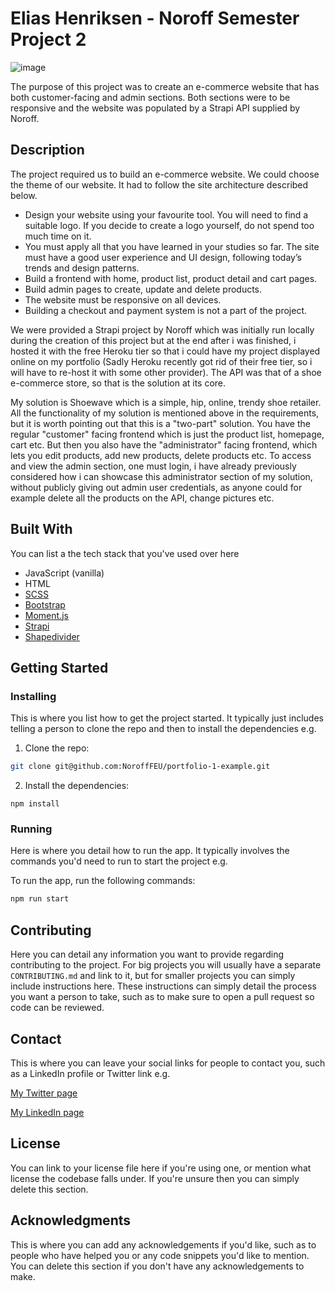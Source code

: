 # Elias Henriksen - Noroff Semester Project 2

![image](https://user-images.githubusercontent.com/52622303/164316813-4b12d99f-aeb7-4069-85cf-e72b3a50ac99.png)

The purpose of this project was to create an e-commerce website that has both customer-facing and admin sections. Both sections were to be responsive and the website was populated by a Strapi API supplied by Noroff.

## Description

The project required us to build an e-commerce website. We could choose the theme of our website. It had to follow the site architecture described below.

- Design your website using your favourite tool. You will need to find a suitable logo. If you decide to create a logo yourself, do not spend too much time on it.
- You must apply all that you have learned in your studies so far. The site must have a good user experience and UI design, following today’s trends and design patterns.
- Build a frontend with home, product list, product detail and cart pages.
- Build admin pages to create, update and delete products.
- The website must be responsive on all devices.
- Building a checkout and payment system is not a part of the project.

We were provided a Strapi project by Noroff which was initially run locally during the creation of this project but at the end after i was finished, i hosted it with the free Heroku tier so that i could have my project displayed online on my portfolio (Sadly Heroku recently got rid of their free tier, so i will have to re-host it with some other provider). The API was that of a shoe e-commerce store, so that is the solution at its core.

My solution is Shoewave which is a simple, hip, online, trendy shoe retailer. All the functionality of my solution is mentioned above in the requirements, but it is worth pointing out that this is a "two-part" solution. You have the regular "customer" facing frontend which is just the product list, homepage, cart etc. But then you also have the "administrator" facing frontend, which lets you edit products, add new products, delete products etc. To access and view the admin section, one must login, i have already previously considered how i can showcase this administrator section of my solution, without publicly giving out admin user credentials, as anyone could for example delete all the products on the API, change pictures etc.

## Built With

You can list a the tech stack that you've used over here

- JavaScript (vanilla)
- HTML
- [SCSS](https://sass-lang.com/)
- [Bootstrap](https://getbootstrap.com)
- [Moment.js](https://momentjs.com/)
- [Strapi](https://strapi.io/)
- [Shapedivider](https://www.shapedivider.app/)

## Getting Started

### Installing

This is where you list how to get the project started. It typically just includes telling a person to clone the repo and then to install the dependencies e.g.

1. Clone the repo:

```bash
git clone git@github.com:NoroffFEU/portfolio-1-example.git
```

2. Install the dependencies:

```
npm install
```

### Running

Here is where you detail how to run the app. It typically involves the commands you'd need to run to start the project e.g.

To run the app, run the following commands:

```bash
npm run start
```

## Contributing

Here you can detail any information you want to provide regarding contributing to the project. For big projects you will usually have a separate `CONTRIBUTING.md` and link to it, but for smaller projects you can simply include instructions here. These instructions can simply detail the process you want a person to take, such as to make sure to open a pull request so code can be reviewed.

## Contact

This is where you can leave your social links for people to contact you, such as a LinkedIn profile or Twitter link e.g.

[My Twitter page](www.twitter.com)

[My LinkedIn page](www.linkedin.com)

## License

You can link to your license file here if you're using one, or mention what license the codebase falls under. If you're unsure then you can simply delete this section.

## Acknowledgments

This is where you can add any acknowledgements if you'd like, such as to people who have helped you or any code snippets you'd like to mention. You can delete this section if you don't have any acknowledgements to make.
